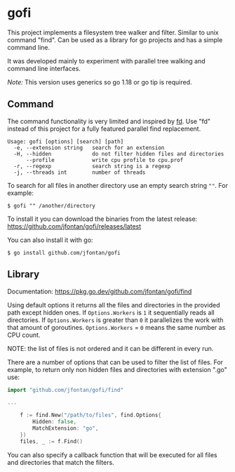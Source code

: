 # gofi

This project implements a filesystem tree walker and filter. Similar to unix command "find". Can be used as a library for go projects and has a simple command line.

It was developed mainly to experiment with parallel tree walking and command line interfaces.

*Note:* This version uses generics so go 1.18 or go tip is required.

## Command

The command functionality is very limited and inspired by [fd](https://github.com/sharkdp/fd). Use "fd" instead of this project for a fully featured parallel find replacement.

```
Usage: gofi [options] [search] [path]
  -e, --extension string   search for an extension
  -H, --hidden             do not filter hidden files and directories
      --profile            write cpu profile to cpu.prof
  -r, --regexp             search string is a regexp
  -j, --threads int        number of threads
```

To search for all files in another directory use an empty search string `""`. For example:

```
$ gofi "" /another/directory
```

To install it you can download the binaries from the latest release: https://github.com/jfontan/gofi/releases/latest

You can also install it with go:

```
$ go install github.com/jfontan/gofi
```

## Library

Documentation: https://pkg.go.dev/github.com/jfontan/gofi/find

Using default options it returns all the files and directories in the provided path except hidden ones. If `Options.Workers` is `1` it sequentially reads all directories. If `Options.Workers` is greater than `0` it parallelizes the work with that amount of goroutines. `Options.Workers` = `0` means the same number as CPU count.

NOTE: the list of files is not ordered and it can be different in every run.

There are a number of options that can be used to filter the list of files.  For example, to return only non hidden files and directories with extension ".go" use:

```go
import "github.com/jfontan/gofi/find"

...

    f := find.New("/path/to/files", find.Options{
        Hidden: false,
        MatchExtension: "go",
    })
    files, _ := f.Find()
```

You can also specify a callback function that will be executed for all files and directories that match the filters.